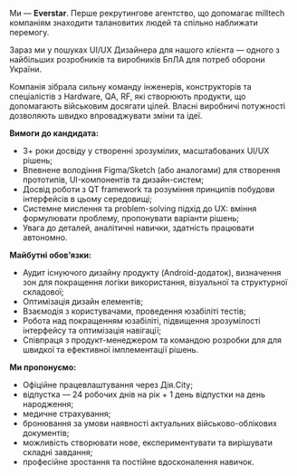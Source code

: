 Ми — **Everstar**. Перше рекрутингове агентство, що допомагає milltech
компаніям знаходити талановитих людей та спільно наближати перемогу.

Зараз ми у пошуках UI/UX Дизайнера для нашого клієнта — одного з найбільших
розробників та виробників БпЛА для потреб оборони України.

Компанія зібрала сильну команду інженерів, конструкторів та спеціалістів з
Hardware, QA, RF, які створюють продукти, що допомагають військовим досягати
цілей. Власні виробничі потужності дозволяють швидко впроваджувати зміни та
ідеї.

**Вимоги до кандидата:**

  * 3+ роки досвіду у створенні зрозумілих, масштабованих UI/UX рішень;
  * Впевнене володіння Figma/Sketch (або аналогами) для створення прототипів, UI-компонентів та дизайн-систем; 
  * Досвід роботи з QT framework та розуміння принципів побудови інтерфейсів в цьому середовищі;
  * Системне мислення та problem-solving підхід до UX: вміння формулювати проблему, пропонувати варіанти рішень; 
  * Увага до деталей, аналітичні навички, здатність працювати автономно.

**Майбутні обов’язки:**

  * Аудит існуючого дизайну продукту (Android-додаток), визначення зон для покращення логіки використання, візуальної та структурної складової; 
  * Оптимізація дизайн елементів;
  * Взаємодія з користувачами, проведення юзабіліті тестів;
  * Робота над покращенням юзабіліті, підвищення зрозумілості інтерфейсу та оптимізація навігації; 
  * Співпраця з продукт-менеджером та командою розробки для для швидкої та ефективної імплементації рішень.

**Ми пропонуємо:**

  * Офіційне працевлаштування через Дія.City;
  * відпустка — 24 робочих днів на рік + 1 день відпустки на день народження;
  * медичне страхування;
  * бронювання за умови наявності актуальних військово-облікових документів;
  * можливість створювати нове, експериментувати та вирішувати складні завдання;
  * професійне зростання та постійне вдосконалення навичок.